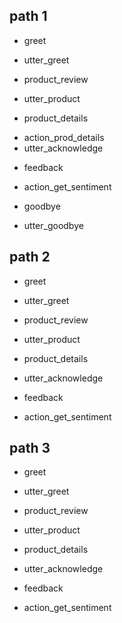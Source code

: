 ## path 1
  
* greet
 - utter_greet

* product_review
 - utter_product


* product_details 
 - action_prod_details
 - utter_acknowledge
 

* feedback
- action_get_sentiment


* goodbye
 - utter_goodbye

## path 2
  
* greet
 - utter_greet

* product_review
 - utter_product

* product_details
 - utter_acknowledge

* feedback
- action_get_sentiment


## path 3
  
* greet
 - utter_greet

* product_review
 - utter_product

* product_details
 - utter_acknowledge

* feedback
- action_get_sentiment
